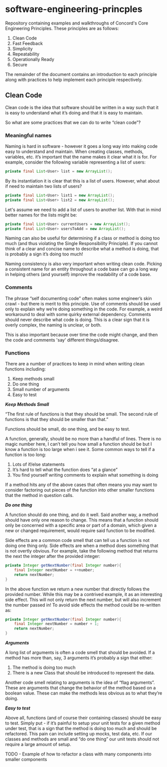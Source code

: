 # software-engineering-princples

Repository containing examples and walkthroughs of Concord's Core Engineering Principles. These principles are as follows:

1. Clean Code
2. Fast Feedback
3. Simplicity
4. Repeatability
5. Operationally Ready
6. Secure

The remainder of the document contains an introduction to each principle along with practices to help implement each principle respectively.

## Clean Code

Clean code is the idea that software should be written in a way such that it is easy to understand what it’s doing and that it is easy to maintain.

So what are some practices that we can do to write “clean code”?

### Meaningful names

Naming is hard in software - however it goes a long way into making code easy to understand and maintain.  When creating classes, methods, variables, etc. it’s important that the name makes it clear what it is for. For example, consider the following variable representing a list of users:

```java
private final List<User> list = new ArrayList();
```

By its instantiation it is clear that this is a list of users. However, what about if need to maintain two lists of users?

```java
private final List<User> list1 = new ArrayList();
private final List<User> list2 = new ArrayList();
```

Let's assume we need to add a list of users to another list.  With that in mind better names for the lists might be:

```java
private final List<User> currentUsers = new ArrayList();
private final List<User> usersToAdd = new ArrayList();
```

Naming can also be useful for determining if a class or method is doing too much (and thus violating the Single Responsibility Principle).  If you cannot think of a clear and concise name to describe what a method is doing, that is probably a sign it’s doing too much!

Naming consistency is also very important when writing clean code.  Picking a consistent name for an entity throughout a code base can go a long way in helping others (and yourself) improve the readability of a code base.

### Comments

The phrase “self documenting code” often makes some engineer’s skin crawl - but there is merit to this principle.  Use of comments should be used only to explain why we’re doing something in the code.  For example, a weird workaround to deal with some quirky external dependency.  Comments should never describe what code is doing.  This is a clear sign that it is overly complex, the naming is unclear, or both.

This is also important because over time the code might change, and then the code and comments 'say' different things/disagree.

### Functions

There are a number of practices to keep in mind when writing clean functions including:

1. Keep methods small
2. Do one thing
3. Small number of arguments
4. Easy to test

***Keep Methods Small***

“The first rule of functions is that they should be small. The second rule of functions is that they should be smaller than that.”

Functions should be small, do one thing, and be easy to test.

A function, generally, should be no more than a handful of lines.  There is no magic number here, I can’t tell you how small a function should be but I know a function is too large when i see it.  Some common ways to tell if a function is too long:

1. Lots of if/else statements
2. It’s hard to tell what the function does “at a glance”
3. You find yourself writing comments to explain what something is doing

If a method hits any of the above cases that often means you may want to consider factoring out pieces of the function into other smaller functions that the method in question calls.

***Do one thing***

A function should do one thing, and do it well.  Said another way, a method should have only one reason to change.  This means that a function should only be concerned with a specific area or part of a domain, which given a new or changed requirement, would require said function to be modified.  

Side effects are a common code smell that can tell us a function is not doing one thing only.  Side effects are when a method does something that is not overtly obvious.  For example, take the following method that returns the next the integer after the provided integer:

```java
private Integer getNextNumber(final Integer number){
    final Integer nextNumber = ++number;
    return nextNumber;
}
```

In the above function we return a new number that directly follows the provided number.  While this may be a contrived example, it as an interesting side effect.  This will not only return the next number, but will also increment the number passed in!  To avoid side effects the method could be re-written as:

```java
private Integer getNextNumber(final Integer number){
    final Integer nextNumber = number + 1;
    return nextNumber;
}
```

***Arguments***

A long list of arguments is often a code smell that should be avoided.  If a method has more than, say, 3 arguments it’s probably a sign that either:

1. The method is doing too much
2. There is a new Class that should be introduced to represent the data.

Another code smell relating to arguments is the idea of “flag arguments”.  These are arguments that change the behavior of the method based on a boolean value.  These can make the methods less obvious as to what they’re doing.  

***Easy to test***

Above all, functions (and of course their containing classes) should be easy to test.  Simply put - if it’s painful to setup your unit tests for a given method under test, that is a sign that the method is doing too much and should be refactored.  This pain can include setting up mocks, test data, etc.  If our classes and methods are small and “do one thing” our unit tests should not require a large amount of setup.

TODO - Example of how to refactor a class with many components into smaller components
